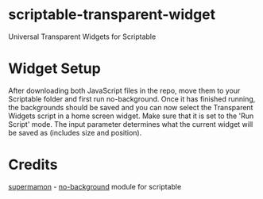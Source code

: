 # scriptable-transparent-widget
Universal Transparent Widgets for Scriptable

# Widget Setup
After downloading both JavaScript files in the repo, move them to your Scriptable folder and first run no-background. Once it has finished running, the backgrounds should be saved and you can now select the Transparent Widgets script in a home screen widget. Make sure that it is set to the 'Run Script' mode. The input parameter determines what the current widget will be saved as (includes size and position).

# Credits

[supermamon](https://github.com/supermamon) - [no-background](https://github.com/supermamon/scriptable-no-background) module for scriptable
